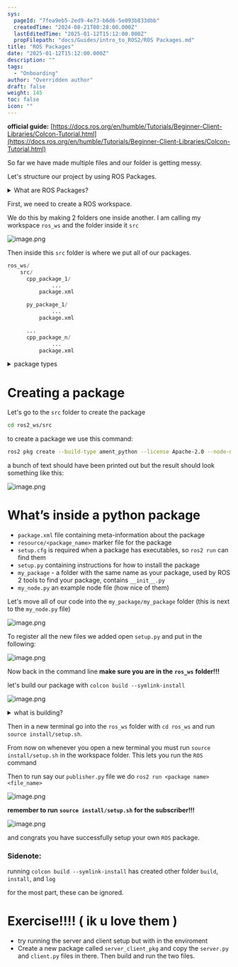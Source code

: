 ```yaml
---
sys:
  pageId: "7fea9eb5-2ed9-4e73-b6d6-5e093b833dbb"
  createdTime: "2024-08-21T00:28:00.000Z"
  lastEditedTime: "2025-01-12T15:12:00.000Z"
  propFilepath: "docs/Guides/intro_to_ROS2/ROS Packages.md"
title: "ROS Packages"
date: "2025-01-12T15:12:00.000Z"
description: ""
tags:
  - "Onboarding"
author: "Overridden author"
draft: false
weight: 145
toc: false
icon: ""
---
```


**official guide:** [https://docs.ros.org/en/humble/Tutorials/Beginner-Client-Libraries/Colcon-Tutorial.html](https://docs.ros.org/en/humble/Tutorials/Beginner-Client-Libraries/Colcon-Tutorial.html)

So far we have made multiple files and our folder is getting messy.

Let's structure our project by using ROS Packages.

<details>

<summary>What are ROS Packages?</summary>

ROS Packages are, as the name implies, packages of code that are highly sharable between ROS developers.

They consist of a folder, `package.xml` file, and source code

```python
      cpp_package_1/
		      ... imagine much code files here ..
          package.xml
```

</details>

First, we need to create a ROS workspace.

We do this by making 2 folders one inside another. I am calling my workspace `ros_ws` and the folder inside it `src`

![image.png](https://prod-files-secure.s3.us-west-2.amazonaws.com/d518164a-d88e-44d1-a4ee-3adb3bd8bce0/70706947-fd18-4537-a67b-e12946812d31/image.png?X-Amz-Algorithm=AWS4-HMAC-SHA256&X-Amz-Content-Sha256=UNSIGNED-PAYLOAD&X-Amz-Credential=ASIAZI2LB4664HBYQNGB%2F20250213%2Fus-west-2%2Fs3%2Faws4_request&X-Amz-Date=20250213T081055Z&X-Amz-Expires=3600&X-Amz-Security-Token=IQoJb3JpZ2luX2VjEOj%2F%2F%2F%2F%2F%2F%2F%2F%2F%2FwEaCXVzLXdlc3QtMiJHMEUCIQD1ctshtWD4wHv74RqP5QJ6M%2F1n2zRUISy9ZR7ysWUlpgIgNkiTNF6M7JMA%2FhNRf3ZhWQn99hVbOTBYKy%2Bl%2B7SAOqwq%2FwMIERAAGgw2Mzc0MjMxODM4MDUiDCoSbOGhqnOrQ%2F0FqyrcA7%2B4Wo5kaOAtubC0Wno%2BALQkRa59NI9KUan9hXZQuJn9mvCUFCzP%2BeTR8LPNp8cocIzV5ucoGhF7sc60bE7Z0jX4btTIPyvXV%2FN2dcz9rWbjw1ttKTw%2BriaAvQCwi%2BWOdXZv6PTvJOse6Vwdvk5nhYMhrkRXXyCX1YY3CfZF9gHNfNYMtWbhxo0Gb0bqKXMfJekgKfXA0zLmV9uNPqknPK9GClkwmB%2FPcPlA0HgKn%2FD51oaivmC9l4P%2BWCpRQHzKPtGR5G%2FS0LkjgUwPXI%2BdpovFW4Yii%2BsKze6kfN%2BUhyzTutNvElZNWYZybqLuhvvAP2ztAnVP8pTejxwotYcE1Dp%2B7EXNzNDQnnwSYnvY1gHsC5zm%2BmNFaXoMdOg5%2BkNzC9%2BU%2FRscUe3Di2ZsvUoVlYYY3Lx1SmEwTjrguqYi0t9jibvYxnb%2Fpcx3dI5NXiv1X3i%2BTUnuMjBrjXSaj0USbiaIDnHlsHucNbj4%2FkD77h3U2sLtyufMICJLDBKcGZP6lRa3K14bR1ZvsRwt6Z4fMwG%2FjfAka5rfxbw3E17w8erKjNf%2FihXuvWdLiob%2BVpscF%2B7pJsZZ8fS0HZRseS%2FaWczvBXlJz7ZNpWjnn8kwgJvHK57nY0Q4%2FjEObFl6MJTKtr0GOqUBJu6rXaVWvwTeTXFgYMG2CsKhtlDFJKbz2BneKlnze6SC7IvrtUPGmcPSH9Qg1Zg%2FAbkQ%2B3gCx7sG8VHYhAdQWcrw2dX7qogSkuL%2FhnJX%2F3DhhPjtznRg3feOxGF8jr6rAyUkXa3%2Fxnum0BgZS01QA7sXjIDz9zihZAnKA9qBIfEb0clRK3nLCustDnCnm54kB%2BsXaOknOfZ%2BFKOGphEHc9WwSn%2FT&X-Amz-Signature=fcac784ef64c7a0240499e56344b8b2878a5715beb102cf60eedba670278ebbb&X-Amz-SignedHeaders=host&x-id=GetObject)

Then inside this `src` folder is where we put all of our packages.

```python
ros_ws/
    src/
      cpp_package_1/
		      ...
          package.xml

      py_package_1/
		      ...
          package.xml

      ...
      cpp_package_n/
		      ...
          package.xml

```

<details>

<summary>package types</summary>

packages can be either `C++` or python.

the intern file structure is different for each but for this guide we will stick to creating python packages

</details>

# Creating a package

Let's go to the `src` folder to create the package

```bash
cd ros2_ws/src
```

to create a package we use this command:

```bash
ros2 pkg create --build-type ament_python --license Apache-2.0 --node-name my_node my_package
```

a bunch of text should have been printed out but the result should look something like this:

![image.png](https://prod-files-secure.s3.us-west-2.amazonaws.com/d518164a-d88e-44d1-a4ee-3adb3bd8bce0/e6cf1e3f-8512-4a3e-b131-079f800bf3e8/image.png?X-Amz-Algorithm=AWS4-HMAC-SHA256&X-Amz-Content-Sha256=UNSIGNED-PAYLOAD&X-Amz-Credential=ASIAZI2LB4664HBYQNGB%2F20250213%2Fus-west-2%2Fs3%2Faws4_request&X-Amz-Date=20250213T081055Z&X-Amz-Expires=3600&X-Amz-Security-Token=IQoJb3JpZ2luX2VjEOj%2F%2F%2F%2F%2F%2F%2F%2F%2F%2FwEaCXVzLXdlc3QtMiJHMEUCIQD1ctshtWD4wHv74RqP5QJ6M%2F1n2zRUISy9ZR7ysWUlpgIgNkiTNF6M7JMA%2FhNRf3ZhWQn99hVbOTBYKy%2Bl%2B7SAOqwq%2FwMIERAAGgw2Mzc0MjMxODM4MDUiDCoSbOGhqnOrQ%2F0FqyrcA7%2B4Wo5kaOAtubC0Wno%2BALQkRa59NI9KUan9hXZQuJn9mvCUFCzP%2BeTR8LPNp8cocIzV5ucoGhF7sc60bE7Z0jX4btTIPyvXV%2FN2dcz9rWbjw1ttKTw%2BriaAvQCwi%2BWOdXZv6PTvJOse6Vwdvk5nhYMhrkRXXyCX1YY3CfZF9gHNfNYMtWbhxo0Gb0bqKXMfJekgKfXA0zLmV9uNPqknPK9GClkwmB%2FPcPlA0HgKn%2FD51oaivmC9l4P%2BWCpRQHzKPtGR5G%2FS0LkjgUwPXI%2BdpovFW4Yii%2BsKze6kfN%2BUhyzTutNvElZNWYZybqLuhvvAP2ztAnVP8pTejxwotYcE1Dp%2B7EXNzNDQnnwSYnvY1gHsC5zm%2BmNFaXoMdOg5%2BkNzC9%2BU%2FRscUe3Di2ZsvUoVlYYY3Lx1SmEwTjrguqYi0t9jibvYxnb%2Fpcx3dI5NXiv1X3i%2BTUnuMjBrjXSaj0USbiaIDnHlsHucNbj4%2FkD77h3U2sLtyufMICJLDBKcGZP6lRa3K14bR1ZvsRwt6Z4fMwG%2FjfAka5rfxbw3E17w8erKjNf%2FihXuvWdLiob%2BVpscF%2B7pJsZZ8fS0HZRseS%2FaWczvBXlJz7ZNpWjnn8kwgJvHK57nY0Q4%2FjEObFl6MJTKtr0GOqUBJu6rXaVWvwTeTXFgYMG2CsKhtlDFJKbz2BneKlnze6SC7IvrtUPGmcPSH9Qg1Zg%2FAbkQ%2B3gCx7sG8VHYhAdQWcrw2dX7qogSkuL%2FhnJX%2F3DhhPjtznRg3feOxGF8jr6rAyUkXa3%2Fxnum0BgZS01QA7sXjIDz9zihZAnKA9qBIfEb0clRK3nLCustDnCnm54kB%2BsXaOknOfZ%2BFKOGphEHc9WwSn%2FT&X-Amz-Signature=1da32431690a3d16669408e18f87582884ded4a09d796ded4a43da809f0fec8c&X-Amz-SignedHeaders=host&x-id=GetObject)

# What’s inside a python package

- `package.xml` file containing meta-information about the package
- `resource/<package_name>` marker file for the package
- `setup.cfg` is required when a package has executables, so `ros2 run` can find them
- `setup.py` containing instructions for how to install the package
- `my_package` - a folder with the same name as your package, used by ROS 2 tools to find your package, contains `__init__.py`
- `my_node.py` an example node file (how nice of them)

Let's move all of our code into the `my_package/my_package` folder (this is next to the `my_node.py` file)

![image.png](https://prod-files-secure.s3.us-west-2.amazonaws.com/d518164a-d88e-44d1-a4ee-3adb3bd8bce0/9ce58f11-0da9-4d3e-b86d-506a9685d378/image.png?X-Amz-Algorithm=AWS4-HMAC-SHA256&X-Amz-Content-Sha256=UNSIGNED-PAYLOAD&X-Amz-Credential=ASIAZI2LB4664HBYQNGB%2F20250213%2Fus-west-2%2Fs3%2Faws4_request&X-Amz-Date=20250213T081055Z&X-Amz-Expires=3600&X-Amz-Security-Token=IQoJb3JpZ2luX2VjEOj%2F%2F%2F%2F%2F%2F%2F%2F%2F%2FwEaCXVzLXdlc3QtMiJHMEUCIQD1ctshtWD4wHv74RqP5QJ6M%2F1n2zRUISy9ZR7ysWUlpgIgNkiTNF6M7JMA%2FhNRf3ZhWQn99hVbOTBYKy%2Bl%2B7SAOqwq%2FwMIERAAGgw2Mzc0MjMxODM4MDUiDCoSbOGhqnOrQ%2F0FqyrcA7%2B4Wo5kaOAtubC0Wno%2BALQkRa59NI9KUan9hXZQuJn9mvCUFCzP%2BeTR8LPNp8cocIzV5ucoGhF7sc60bE7Z0jX4btTIPyvXV%2FN2dcz9rWbjw1ttKTw%2BriaAvQCwi%2BWOdXZv6PTvJOse6Vwdvk5nhYMhrkRXXyCX1YY3CfZF9gHNfNYMtWbhxo0Gb0bqKXMfJekgKfXA0zLmV9uNPqknPK9GClkwmB%2FPcPlA0HgKn%2FD51oaivmC9l4P%2BWCpRQHzKPtGR5G%2FS0LkjgUwPXI%2BdpovFW4Yii%2BsKze6kfN%2BUhyzTutNvElZNWYZybqLuhvvAP2ztAnVP8pTejxwotYcE1Dp%2B7EXNzNDQnnwSYnvY1gHsC5zm%2BmNFaXoMdOg5%2BkNzC9%2BU%2FRscUe3Di2ZsvUoVlYYY3Lx1SmEwTjrguqYi0t9jibvYxnb%2Fpcx3dI5NXiv1X3i%2BTUnuMjBrjXSaj0USbiaIDnHlsHucNbj4%2FkD77h3U2sLtyufMICJLDBKcGZP6lRa3K14bR1ZvsRwt6Z4fMwG%2FjfAka5rfxbw3E17w8erKjNf%2FihXuvWdLiob%2BVpscF%2B7pJsZZ8fS0HZRseS%2FaWczvBXlJz7ZNpWjnn8kwgJvHK57nY0Q4%2FjEObFl6MJTKtr0GOqUBJu6rXaVWvwTeTXFgYMG2CsKhtlDFJKbz2BneKlnze6SC7IvrtUPGmcPSH9Qg1Zg%2FAbkQ%2B3gCx7sG8VHYhAdQWcrw2dX7qogSkuL%2FhnJX%2F3DhhPjtznRg3feOxGF8jr6rAyUkXa3%2Fxnum0BgZS01QA7sXjIDz9zihZAnKA9qBIfEb0clRK3nLCustDnCnm54kB%2BsXaOknOfZ%2BFKOGphEHc9WwSn%2FT&X-Amz-Signature=8a318da24a093a6c1fd521ef429fc2e5dcaed97816e865650b864988991f92e9&X-Amz-SignedHeaders=host&x-id=GetObject)

To register all the new files we added open `setup.py` and put in the following:

![image.png](https://prod-files-secure.s3.us-west-2.amazonaws.com/d518164a-d88e-44d1-a4ee-3adb3bd8bce0/1cd7c262-4cae-4496-9d75-c178537d24a2/image.png?X-Amz-Algorithm=AWS4-HMAC-SHA256&X-Amz-Content-Sha256=UNSIGNED-PAYLOAD&X-Amz-Credential=ASIAZI2LB4664HBYQNGB%2F20250213%2Fus-west-2%2Fs3%2Faws4_request&X-Amz-Date=20250213T081055Z&X-Amz-Expires=3600&X-Amz-Security-Token=IQoJb3JpZ2luX2VjEOj%2F%2F%2F%2F%2F%2F%2F%2F%2F%2FwEaCXVzLXdlc3QtMiJHMEUCIQD1ctshtWD4wHv74RqP5QJ6M%2F1n2zRUISy9ZR7ysWUlpgIgNkiTNF6M7JMA%2FhNRf3ZhWQn99hVbOTBYKy%2Bl%2B7SAOqwq%2FwMIERAAGgw2Mzc0MjMxODM4MDUiDCoSbOGhqnOrQ%2F0FqyrcA7%2B4Wo5kaOAtubC0Wno%2BALQkRa59NI9KUan9hXZQuJn9mvCUFCzP%2BeTR8LPNp8cocIzV5ucoGhF7sc60bE7Z0jX4btTIPyvXV%2FN2dcz9rWbjw1ttKTw%2BriaAvQCwi%2BWOdXZv6PTvJOse6Vwdvk5nhYMhrkRXXyCX1YY3CfZF9gHNfNYMtWbhxo0Gb0bqKXMfJekgKfXA0zLmV9uNPqknPK9GClkwmB%2FPcPlA0HgKn%2FD51oaivmC9l4P%2BWCpRQHzKPtGR5G%2FS0LkjgUwPXI%2BdpovFW4Yii%2BsKze6kfN%2BUhyzTutNvElZNWYZybqLuhvvAP2ztAnVP8pTejxwotYcE1Dp%2B7EXNzNDQnnwSYnvY1gHsC5zm%2BmNFaXoMdOg5%2BkNzC9%2BU%2FRscUe3Di2ZsvUoVlYYY3Lx1SmEwTjrguqYi0t9jibvYxnb%2Fpcx3dI5NXiv1X3i%2BTUnuMjBrjXSaj0USbiaIDnHlsHucNbj4%2FkD77h3U2sLtyufMICJLDBKcGZP6lRa3K14bR1ZvsRwt6Z4fMwG%2FjfAka5rfxbw3E17w8erKjNf%2FihXuvWdLiob%2BVpscF%2B7pJsZZ8fS0HZRseS%2FaWczvBXlJz7ZNpWjnn8kwgJvHK57nY0Q4%2FjEObFl6MJTKtr0GOqUBJu6rXaVWvwTeTXFgYMG2CsKhtlDFJKbz2BneKlnze6SC7IvrtUPGmcPSH9Qg1Zg%2FAbkQ%2B3gCx7sG8VHYhAdQWcrw2dX7qogSkuL%2FhnJX%2F3DhhPjtznRg3feOxGF8jr6rAyUkXa3%2Fxnum0BgZS01QA7sXjIDz9zihZAnKA9qBIfEb0clRK3nLCustDnCnm54kB%2BsXaOknOfZ%2BFKOGphEHc9WwSn%2FT&X-Amz-Signature=8440c1fa766739b32a18459fab8dc08a1b7f1f40a1bbf995393b179bb4d63c45&X-Amz-SignedHeaders=host&x-id=GetObject)

Now back in the command line **make sure you are in the** **`ros_ws`** **folder!!!**

let's build our package with `colcon build --symlink-install`

![image.png](https://prod-files-secure.s3.us-west-2.amazonaws.com/d518164a-d88e-44d1-a4ee-3adb3bd8bce0/2f2a0d27-b173-48fd-b189-5f5c0ce65619/image.png?X-Amz-Algorithm=AWS4-HMAC-SHA256&X-Amz-Content-Sha256=UNSIGNED-PAYLOAD&X-Amz-Credential=ASIAZI2LB4664HBYQNGB%2F20250213%2Fus-west-2%2Fs3%2Faws4_request&X-Amz-Date=20250213T081055Z&X-Amz-Expires=3600&X-Amz-Security-Token=IQoJb3JpZ2luX2VjEOj%2F%2F%2F%2F%2F%2F%2F%2F%2F%2FwEaCXVzLXdlc3QtMiJHMEUCIQD1ctshtWD4wHv74RqP5QJ6M%2F1n2zRUISy9ZR7ysWUlpgIgNkiTNF6M7JMA%2FhNRf3ZhWQn99hVbOTBYKy%2Bl%2B7SAOqwq%2FwMIERAAGgw2Mzc0MjMxODM4MDUiDCoSbOGhqnOrQ%2F0FqyrcA7%2B4Wo5kaOAtubC0Wno%2BALQkRa59NI9KUan9hXZQuJn9mvCUFCzP%2BeTR8LPNp8cocIzV5ucoGhF7sc60bE7Z0jX4btTIPyvXV%2FN2dcz9rWbjw1ttKTw%2BriaAvQCwi%2BWOdXZv6PTvJOse6Vwdvk5nhYMhrkRXXyCX1YY3CfZF9gHNfNYMtWbhxo0Gb0bqKXMfJekgKfXA0zLmV9uNPqknPK9GClkwmB%2FPcPlA0HgKn%2FD51oaivmC9l4P%2BWCpRQHzKPtGR5G%2FS0LkjgUwPXI%2BdpovFW4Yii%2BsKze6kfN%2BUhyzTutNvElZNWYZybqLuhvvAP2ztAnVP8pTejxwotYcE1Dp%2B7EXNzNDQnnwSYnvY1gHsC5zm%2BmNFaXoMdOg5%2BkNzC9%2BU%2FRscUe3Di2ZsvUoVlYYY3Lx1SmEwTjrguqYi0t9jibvYxnb%2Fpcx3dI5NXiv1X3i%2BTUnuMjBrjXSaj0USbiaIDnHlsHucNbj4%2FkD77h3U2sLtyufMICJLDBKcGZP6lRa3K14bR1ZvsRwt6Z4fMwG%2FjfAka5rfxbw3E17w8erKjNf%2FihXuvWdLiob%2BVpscF%2B7pJsZZ8fS0HZRseS%2FaWczvBXlJz7ZNpWjnn8kwgJvHK57nY0Q4%2FjEObFl6MJTKtr0GOqUBJu6rXaVWvwTeTXFgYMG2CsKhtlDFJKbz2BneKlnze6SC7IvrtUPGmcPSH9Qg1Zg%2FAbkQ%2B3gCx7sG8VHYhAdQWcrw2dX7qogSkuL%2FhnJX%2F3DhhPjtznRg3feOxGF8jr6rAyUkXa3%2Fxnum0BgZS01QA7sXjIDz9zihZAnKA9qBIfEb0clRK3nLCustDnCnm54kB%2BsXaOknOfZ%2BFKOGphEHc9WwSn%2FT&X-Amz-Signature=6da7d841895276f53dc99f63cb3c15f5380ecb17760df6136b20ffdeb5e960bd&X-Amz-SignedHeaders=host&x-id=GetObject)

<details>

<summary>what is building?</summary>

if you are a CS major at Rose-Hulman you will learn the answer to this in CSSE132

but TLDR; is it combines all the code files into one program that can be run easily 

</details>

Then in a new terminal go into the `ros_ws` folder with `cd ros_ws` and run `source install/setup.sh`. 

From now on whenever you open a new terminal you must run `source install/setup.sh` in the workspace folder. This lets you run the `ROS` command

Then to run say our `publisher.py` file we do `ros2 run <package name> <file_name>`

![image.png](https://prod-files-secure.s3.us-west-2.amazonaws.com/d518164a-d88e-44d1-a4ee-3adb3bd8bce0/4f4b1219-3a44-4632-aa0a-ce3471699f59/image.png?X-Amz-Algorithm=AWS4-HMAC-SHA256&X-Amz-Content-Sha256=UNSIGNED-PAYLOAD&X-Amz-Credential=ASIAZI2LB4664HBYQNGB%2F20250213%2Fus-west-2%2Fs3%2Faws4_request&X-Amz-Date=20250213T081055Z&X-Amz-Expires=3600&X-Amz-Security-Token=IQoJb3JpZ2luX2VjEOj%2F%2F%2F%2F%2F%2F%2F%2F%2F%2FwEaCXVzLXdlc3QtMiJHMEUCIQD1ctshtWD4wHv74RqP5QJ6M%2F1n2zRUISy9ZR7ysWUlpgIgNkiTNF6M7JMA%2FhNRf3ZhWQn99hVbOTBYKy%2Bl%2B7SAOqwq%2FwMIERAAGgw2Mzc0MjMxODM4MDUiDCoSbOGhqnOrQ%2F0FqyrcA7%2B4Wo5kaOAtubC0Wno%2BALQkRa59NI9KUan9hXZQuJn9mvCUFCzP%2BeTR8LPNp8cocIzV5ucoGhF7sc60bE7Z0jX4btTIPyvXV%2FN2dcz9rWbjw1ttKTw%2BriaAvQCwi%2BWOdXZv6PTvJOse6Vwdvk5nhYMhrkRXXyCX1YY3CfZF9gHNfNYMtWbhxo0Gb0bqKXMfJekgKfXA0zLmV9uNPqknPK9GClkwmB%2FPcPlA0HgKn%2FD51oaivmC9l4P%2BWCpRQHzKPtGR5G%2FS0LkjgUwPXI%2BdpovFW4Yii%2BsKze6kfN%2BUhyzTutNvElZNWYZybqLuhvvAP2ztAnVP8pTejxwotYcE1Dp%2B7EXNzNDQnnwSYnvY1gHsC5zm%2BmNFaXoMdOg5%2BkNzC9%2BU%2FRscUe3Di2ZsvUoVlYYY3Lx1SmEwTjrguqYi0t9jibvYxnb%2Fpcx3dI5NXiv1X3i%2BTUnuMjBrjXSaj0USbiaIDnHlsHucNbj4%2FkD77h3U2sLtyufMICJLDBKcGZP6lRa3K14bR1ZvsRwt6Z4fMwG%2FjfAka5rfxbw3E17w8erKjNf%2FihXuvWdLiob%2BVpscF%2B7pJsZZ8fS0HZRseS%2FaWczvBXlJz7ZNpWjnn8kwgJvHK57nY0Q4%2FjEObFl6MJTKtr0GOqUBJu6rXaVWvwTeTXFgYMG2CsKhtlDFJKbz2BneKlnze6SC7IvrtUPGmcPSH9Qg1Zg%2FAbkQ%2B3gCx7sG8VHYhAdQWcrw2dX7qogSkuL%2FhnJX%2F3DhhPjtznRg3feOxGF8jr6rAyUkXa3%2Fxnum0BgZS01QA7sXjIDz9zihZAnKA9qBIfEb0clRK3nLCustDnCnm54kB%2BsXaOknOfZ%2BFKOGphEHc9WwSn%2FT&X-Amz-Signature=2b204dc44ce05f6ceade9df63fb395dbe68acbcf4df9dcaec947c5fbf8d40676&X-Amz-SignedHeaders=host&x-id=GetObject)

**remember to run** **`source install/setup.sh`** **for the subscriber!!!**

![image.png](https://prod-files-secure.s3.us-west-2.amazonaws.com/d518164a-d88e-44d1-a4ee-3adb3bd8bce0/02121119-dad4-49ec-8356-c956108b4243/image.png?X-Amz-Algorithm=AWS4-HMAC-SHA256&X-Amz-Content-Sha256=UNSIGNED-PAYLOAD&X-Amz-Credential=ASIAZI2LB4664HBYQNGB%2F20250213%2Fus-west-2%2Fs3%2Faws4_request&X-Amz-Date=20250213T081055Z&X-Amz-Expires=3600&X-Amz-Security-Token=IQoJb3JpZ2luX2VjEOj%2F%2F%2F%2F%2F%2F%2F%2F%2F%2FwEaCXVzLXdlc3QtMiJHMEUCIQD1ctshtWD4wHv74RqP5QJ6M%2F1n2zRUISy9ZR7ysWUlpgIgNkiTNF6M7JMA%2FhNRf3ZhWQn99hVbOTBYKy%2Bl%2B7SAOqwq%2FwMIERAAGgw2Mzc0MjMxODM4MDUiDCoSbOGhqnOrQ%2F0FqyrcA7%2B4Wo5kaOAtubC0Wno%2BALQkRa59NI9KUan9hXZQuJn9mvCUFCzP%2BeTR8LPNp8cocIzV5ucoGhF7sc60bE7Z0jX4btTIPyvXV%2FN2dcz9rWbjw1ttKTw%2BriaAvQCwi%2BWOdXZv6PTvJOse6Vwdvk5nhYMhrkRXXyCX1YY3CfZF9gHNfNYMtWbhxo0Gb0bqKXMfJekgKfXA0zLmV9uNPqknPK9GClkwmB%2FPcPlA0HgKn%2FD51oaivmC9l4P%2BWCpRQHzKPtGR5G%2FS0LkjgUwPXI%2BdpovFW4Yii%2BsKze6kfN%2BUhyzTutNvElZNWYZybqLuhvvAP2ztAnVP8pTejxwotYcE1Dp%2B7EXNzNDQnnwSYnvY1gHsC5zm%2BmNFaXoMdOg5%2BkNzC9%2BU%2FRscUe3Di2ZsvUoVlYYY3Lx1SmEwTjrguqYi0t9jibvYxnb%2Fpcx3dI5NXiv1X3i%2BTUnuMjBrjXSaj0USbiaIDnHlsHucNbj4%2FkD77h3U2sLtyufMICJLDBKcGZP6lRa3K14bR1ZvsRwt6Z4fMwG%2FjfAka5rfxbw3E17w8erKjNf%2FihXuvWdLiob%2BVpscF%2B7pJsZZ8fS0HZRseS%2FaWczvBXlJz7ZNpWjnn8kwgJvHK57nY0Q4%2FjEObFl6MJTKtr0GOqUBJu6rXaVWvwTeTXFgYMG2CsKhtlDFJKbz2BneKlnze6SC7IvrtUPGmcPSH9Qg1Zg%2FAbkQ%2B3gCx7sG8VHYhAdQWcrw2dX7qogSkuL%2FhnJX%2F3DhhPjtznRg3feOxGF8jr6rAyUkXa3%2Fxnum0BgZS01QA7sXjIDz9zihZAnKA9qBIfEb0clRK3nLCustDnCnm54kB%2BsXaOknOfZ%2BFKOGphEHc9WwSn%2FT&X-Amz-Signature=0e3c7709552586600a09a7ba58593290aa91c8e4b5c6e294faa850c3094a978c&X-Amz-SignedHeaders=host&x-id=GetObject)

and congrats you have successfully setup your own `ROS` package.

### Sidenote:

running `colcon build --symlink-install` has created other folder `build`, `install`, and `log`

for the most part, these can be ignored.

# Exercise!!!! ( ik u love them )

- try running the server and client setup but with in the enviroment
- Create a new package called `server_client_pkg` and copy the `server.py` and `client.py` files in there. Then build and run the two files.
